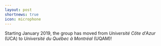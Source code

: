 ```yaml
---
layout: post
shortnews: true
icon: microphone
---
```


Starting January 2019, the group has moved from _Université Côte d'Azur_ (UCA) to _Université du Québec à Montréal_ (UQAM)!
